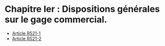 # Chapitre Ier : Dispositions générales sur le gage commercial.

- [Article R521-1](article-r521-1.md)
- [Article R521-2](article-r521-2.md)
